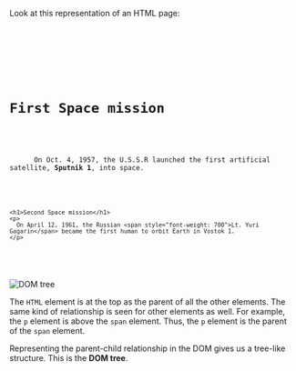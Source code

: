 Look at this representation
of an HTML page:

<codeblock language="html" type="lesson">
<code>
<html>
  <head>
    <title>Space Race!</title>
  </head>
  <body>
    <h1>First Space mission</h1>
    <p>
      On Oct. 4, 1957, the U.S.S.R launched the first artificial satellite, <span style="font-weight: 700">Sputnik 1</span>, into space.
    </p>

    <h1>Second Space mission</h1>
    <p>
      On April 12, 1961, the Russian <span style="font-weight: 700">Lt. Yuri Gagarin</span> became the first human to orbit Earth in Vostok 1.
    </p>
  </body>
</html>
</code>
</codeblock>

![DOM tree](https://ucarecdn.com/36c1d491-4ca7-4d03-a459-bd114fc7e958/ "DOM Tree")

The `HTML` element is
at the top
as the parent of
all the other elements.
The same kind of relationship
is seen for other elements as well.
For example,
the `p` element is above
the `span` element.
Thus, the `p` element
is the parent of
the `span` element.

Representing the parent-child
relationship in the DOM
gives us a tree-like structure.
This is the **DOM tree**.
